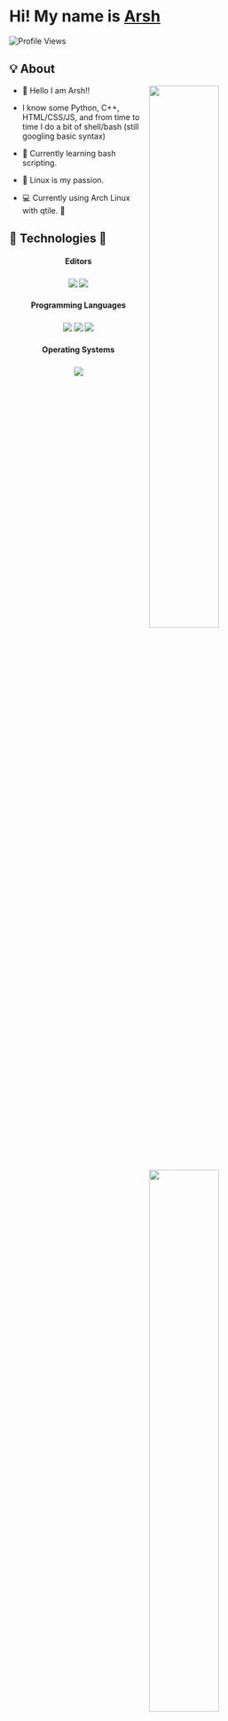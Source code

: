 # Hi! My name is [Arsh ]()

![Profile Views](https://api.ghprofile.me/view?username=Arsh90&color=2E3440&label=profile_views)

## 💡 About
<a href="https://github.com/Arsh90">
  <img align="right" width="50%" src="https://github-readme-stats.vercel.app/api?username=Arsh90&show_icons=true&title_color=E6DFB8&text_color=cddbf9&icon_color=caf6bb&bg_color=20202A">
  <img align="right" width="50%" src="https://github-readme-streak-stats.herokuapp.com/?user=Arsh90&currStreakLabel=E6DFB8&sideLabels=cddbf9&currStreakNum=caf6bb&sideNums=E6DFB8&dates=E6DFB8&ring=cddbf9&fire=cddbf9&stroke=caf6bb&background=20202A">
  <img align="right" width="50%" src="https://github-readme-stats.vercel.app/api/top-langs/?username=Arsh90&layout=compact&title_color=E6DFB8&text_color=cddbf9&icon_color=caf6bb&bg_color=20202A" alt="frenzystreaks" />
</a>

- 📓 Hello I am Arsh!!

- I know some Python, C++, HTML/CSS/JS, and from time to time I do a bit of shell/bash (still googling basic syntax)


- 🌱 Currently learning bash scripting.

- 👾 Linux is my passion.

- 💻 Currently using Arch Linux with qtile. 🥰

## 💙 Technologies 💙

<h4 align="center">Editors</h4>

<h3 align="center">
<img src="https://img.shields.io/badge/neovim%20-%2357A143.svg?style=for-the-badge&logo=neovim&logoColor=FFFFFF">
<img src="https://img.shields.io/badge/vscode%20-%23007ACC.svg?style=for-the-badge&logo=visual-studio-code&logoColor=FFFFFF">
</h3>

<h4 align="center">Programming Languages</h4>

<h3 align="center">
<img src="https://img.shields.io/badge/python%20-%2314354C.svg?style=for-the-badge&logo=python&logoColor=FFFFFF">
<img src="https://img.shields.io/badge/c++%20-%23A07ACC.svg?style=for-the-badge&logo=c++&logoColor=FFFFFF">
<img src="https://img.shields.io/badge/-%20C%23-%2388c0d0?style=for-the-badge">
</h3>

<h4 align="center">Operating Systems</h4>

<h3 align="center">
<img src="https://img.shields.io/badge/arch_linux%20-%231793D1.svg?style=for-the-badge&logo=arch-linux&logoColor=FFFFFF">
